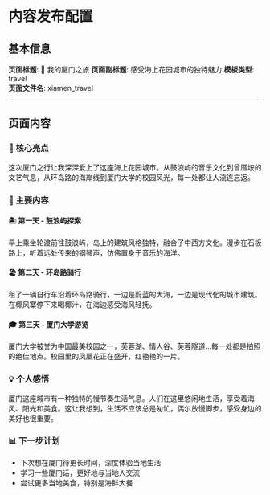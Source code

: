 # 内容发布配置

## 基本信息
**页面标题**: 🌊 我的厦门之旅
**页面副标题**: 感受海上花园城市的独特魅力
**模板类型**: travel  
**页面文件名**: xiamen_travel

---

## 页面内容

### 🎯 核心亮点
这次厦门之行让我深深爱上了这座海上花园城市。从鼓浪屿的音乐文化到曾厝垵的文艺气息，从环岛路的海岸线到厦门大学的校园风光，每一处都让人流连忘返。

### 📝 主要内容

#### 🏝️ 第一天 - 鼓浪屿探索
早上乘坐轮渡前往鼓浪屿，岛上的建筑风格独特，融合了中西方文化。漫步在石板路上，听着远处传来的钢琴声，仿佛置身于音乐的海洋。

#### 🏖️ 第二天 - 环岛路骑行
租了一辆自行车沿着环岛路骑行，一边是蔚蓝的大海，一边是现代化的城市建筑。在椰风寨停下来喝椰汁，在海边感受海风轻抚。

#### 🎓 第三天 - 厦门大学游览
厦门大学被誉为中国最美校园之一，芙蓉湖、情人谷、芙蓉隧道...每一处都是拍照的绝佳地点。校园里的凤凰花正在盛开，红艳艳的一片。

### 💡 个人感悟
厦门这座城市有一种独特的慢节奏生活气息。人们在这里悠闲地生活，享受着海风、阳光和美食。这让我想到，生活不应该总是匆忙，偶尔放慢脚步，感受身边的美好也很重要。

### 📊 下一步计划
- 下次想在厦门待更长时间，深度体验当地生活
- 学习一些厦门话，更好地与当地人交流
- 尝试更多当地美食，特别是海鲜大餐
